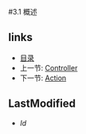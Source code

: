 #3.1 概述

## links
   * [目录](<preface.md>)
   * 上一节: [Controller](<3.md>)
   * 下一节: [Action](<3.2.md>)

## LastModified 
   * $Id$
